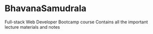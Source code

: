 # BhavanaSamudrala

Full-stack Web Developer Bootcamp course 
Contains all the important lecture materials and notes
